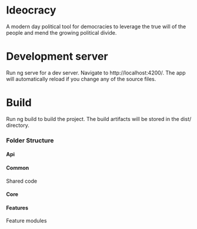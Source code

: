 # Ideocracy
A modern day political tool for democracies to leverage the true will of the people and mend the growing political divide.


# Development server
Run ng serve for a dev server. Navigate to http://localhost:4200/. The app will automatically reload if you change any of the source files.


# Build
Run ng build to build the project. The build artifacts will be stored in the dist/ directory.



### Folder Structure



#### Api


#### Common
Shared code 

#### Core


#### Features
Feature modules


